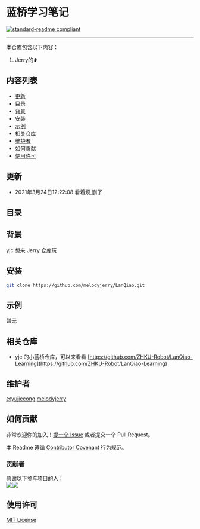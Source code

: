 # 蓝桥学习笔记

[![standard-readme compliant](https://img.shields.io/badge/readme%20style-standard-brightgreen.svg?style=flat-square)](.)

***

本仓库包含以下内容：

1. Jerry的❥

## 内容列表

- [更新](#更新)
- [目录](#目录)
- [背景](#背景)
- [安装](#安装)
- [示例](#示例)
- [相关仓库](#相关仓库)
- [维护者](#维护者)
- [如何贡献](#如何贡献)
- [使用许可](#使用许可)

## 更新

- 2021年3月24日12:22:08 看着烦,删了

## 目录


## 背景

yjc 想来 Jerry 仓库玩

## 安装

```sh
git clone https://github.com/melodyjerry/LanQiao.git
```


## 示例

暂无

## 相关仓库

- yjc 的小蓝桥仓库，可以来看看 [https://github.com/ZHKU-Robot/LanQiao-Learning](https://github.com/ZHKU-Robot/LanQiao-Learning)

## 维护者

[@yujiecong](https://github.com/yujiecong),[melodyjerry](https://github.com/melodyjerry)

## 如何贡献

非常欢迎你的加入！[提一个 Issue](./issues/new) 或者提交一个 Pull Request。


本 Readme 遵循 [Contributor Covenant](http://contributor-covenant.org/version/1/3/0/) 行为规范。

### 贡献者

感谢以下参与项目的人：  
<a href="graphs/contributors"><img src="https://avatars2.githubusercontent.com/u/44287052?s=60&amp;v=4" /></a><a href="graphs/contributors"><img src="https://avatars.githubusercontent.com/u/47730856?s=60&amp;v=4" /></a>

## 使用许可

[MIT License](./blob/master/LICENSE)